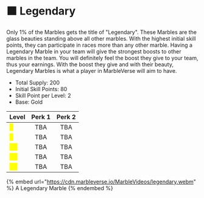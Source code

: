 # 🟧 Legendary

Only 1% of the Marbles gets the title of "Legendary". These Marbles are the glass beauties standing above all other marbles. With the highest initial skill points, they can participate in races more than any other marble. Having a Legendary Marble in your team will give the strongest boosts to other marbles in the team. You will definitely feel the boost they give to your team, thus your earnings. With the boost they give and with their beauty, Legendary Marbles is what a player in MarbleVerse will aim to have.

* Total Supply: 200
* Initial Skill Points: 80
* Skill Point per Level: 2
* Base: Gold

| Level                                 | Perk 1 | Perk 2 |
| ------------------------------------- | :----: | :----: |
| <mark style="color:yellow;">1</mark>  |   TBA  |   TBA  |
| <mark style="color:yellow;">5</mark>  |   TBA  |   TBA  |
| <mark style="color:yellow;">10</mark> |   TBA  |   TBA  |
| <mark style="color:yellow;">15</mark> |   TBA  |   TBA  |
| <mark style="color:yellow;">20</mark> |   TBA  |   TBA  |

{% embed url="https://cdn.marbleverse.io/MarbleVideos/legendary.webm" %}
A Legendary Marble
{% endembed %}
